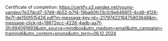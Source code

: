 Certificate of completion: https://certify.s3.yandex.net/young-yandex/7e27dcd7-37d9-4b52-b7f4-19ba60fc13c0/9e6468f3-4cd9-4126-9e7f-de150f515426.pdf?m-message-key-id=-2179742216475803648&m-message-click-id=19872ecc-4226-4adb-aa7f-3fc994091693&utm_source=mindbox&utm_medium=email&utm_campaign=training6&utm_content=promo&utm_term=06.12.2024
